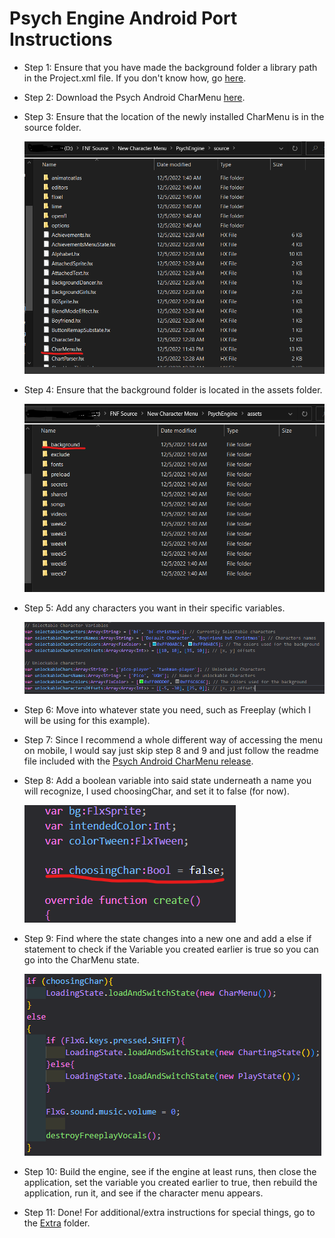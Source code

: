 # Psych Engine Android Port Instructions

-   Step 1: Ensure that you have made the background folder a library path in the Project.xml file. If you don't know how, go [here](../../Main%20Assets%20Needed/).
-   Step 2: Download the Psych Android CharMenu [here](../../PsychEngine-Android/source/CharMenu.hx).
-   Step 3: Ensure that the location of the newly installed CharMenu is in the source folder.

    ![Image of Source Folder](../Psych/sourceFolder.png)

-   Step 4: Ensure that the background folder is located in the assets folder.

    ![Image of Assets Folder](../Psych/assetsFolder.png)

-   Step 5: Add any characters you want in their specific variables.

    ![Image of character variables](../Psych/characterVars.png)

-   Step 6: Move into whatever state you need, such as Freeplay (which I will be using for this example).
-   Step 7: Since I recommend a whole different way of accessing the menu on mobile, I would say just skip step 8 and 9 and just follow the readme file included with the [Psych Android CharMenu release](https://github.com/TorchTheDragon/TorchFNFExperiments/releases/tag/CharMenu-PyschAndroid).
-   Step 8: Add a boolean variable into said state underneath a name you will recognize, I used choosingChar, and set it to false (for now).

    ![Choose Character Variable](../Psych/choosingChar.png)

-   Step 9: Find where the state changes into a new one and add a else if statement to check if the Variable you created earlier is true so you can go into the CharMenu state.

    ![Changing states](../Psych/changingState.png)

-   Step 10: Build the engine, see if the engine at least runs, then close the application, set the variable you created earlier to true, then rebuild the application, run it, and see if the character menu appears.
-   Step 11: Done! For additional/extra instructions for special things, go to the [Extra](../Extra/) folder.
